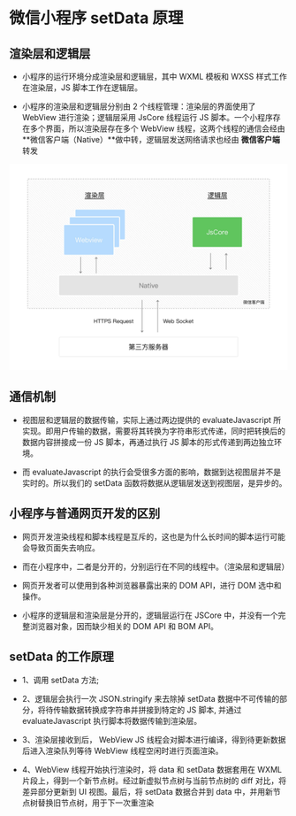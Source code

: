 # 微信小程序 setData 原理

## 渲染层和逻辑层

-   小程序的运行环境分成渲染层和逻辑层，其中 WXML 模板和 WXSS 样式工作在渲染层，JS 脚本工作在逻辑层。

-   小程序的渲染层和逻辑层分别由 2 个线程管理：渲染层的界面使用了 WebView 进行渲染；逻辑层采用 JsCore 线程运行 JS 脚本。一个小程序存在多个界面，所以渲染层存在多个 WebView 线程，这两个线程的通信会经由**微信客户端（Native）**做中转，逻辑层发送网络请求也经由 **微信客户端** 转发

![image](https://github.com/squid-Xu/picx-images-hosting/raw/master/20240703/image.6m3rw5vot0.webp)

## 通信机制

-   视图层和逻辑层的数据传输，实际上通过两边提供的 evaluateJavascript 所实现。即用户传输的数据，需要将其转换为字符串形式传递，同时把转换后的数据内容拼接成一份 JS 脚本，再通过执行 JS 脚本的形式传递到两边独立环境。

-   而 evaluateJavascript 的执行会受很多方面的影响，数据到达视图层并不是实时的。所以我们的 setData 函数将数据从逻辑层发送到视图层，是异步的。

## 小程序与普通网页开发的区别

-   网页开发渲染线程和脚本线程是互斥的，这也是为什么长时间的脚本运行可能会导致页面失去响应。

-   而在小程序中，二者是分开的，分别运行在不同的线程中。（渲染层和逻辑层）

-   网页开发者可以使用到各种浏览器暴露出来的 DOM API，进行 DOM 选中和操作。

-   小程序的逻辑层和渲染层是分开的，逻辑层运行在 JSCore 中，并没有一个完整浏览器对象，因而缺少相关的 DOM API 和 BOM API。

## setData 的工作原理

-   1、调用 setData 方法;

-   2、逻辑层会执行一次 JSON.stringify 来去除掉 setData 数据中不可传输的部分，将待传输数据转换成字符串并拼接到特定的 JS 脚本, 并通过 evaluateJavascript 执行脚本将数据传输到渲染层。

-   3、渲染层接收到后， WebView JS 线程会对脚本进行编译，得到待更新数据后进入渲染队列等待 WebView 线程空闲时进行页面渲染。

-   4、WebView 线程开始执行渲染时，将 data 和 setData 数据套用在 WXML 片段上，得到一个新节点树。经过新虚拟节点树与当前节点树的 diff 对比，将差异部分更新到 UI 视图。最后，将 setData 数据合并到 data 中，并用新节点树替换旧节点树，用于下一次重渲染
